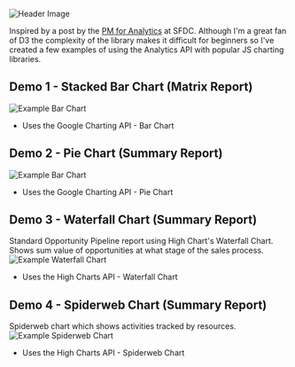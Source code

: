 ![Header Image](https://dl.dropboxusercontent.com/u/4151695/html/Analytics%20API/analytics-api.jpg)

Inspired by a post by the [PM for Analytics](https://medium.com/p/c87517ab52b1) at SFDC. Although I'm a great fan of D3 the complexity of the library makes it difficult for beginners so I've created a few examples of using the Analytics API with popular JS charting libraries.

## Demo 1 - Stacked Bar Chart (Matrix Report)
![Example Bar Chart](https://dl.dropboxusercontent.com/u/4151695/html/Analytics%20API/stacked-bar-chart.png)
- Uses the Google Charting API - Bar Chart

## Demo 2 - Pie Chart (Summary Report)
![Example Bar Chart](https://dl.dropboxusercontent.com/u/4151695/html/Analytics%20API/pie-chart.png)

- Uses the Google Charting API - Pie Chart

## Demo 3 - Waterfall Chart (Summary Report)
Standard Opportunity Pipeline report using High Chart's Waterfall Chart. Shows sum value of opportunities at what stage of the sales process.
![Example Waterfall Chart](http://i.imgur.com/9DFvPsc.png)
- Uses the High Charts API - Waterfall Chart

## Demo 4 - Spiderweb Chart (Summary Report)
Spiderweb chart which shows activities tracked by resources.
![Example Spiderweb Chart](http://i.imgur.com/OVzWXyX.png)
- Uses the High Charts API - Spiderweb Chart

